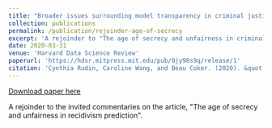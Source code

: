 ```yaml
---
title: "Broader issues surrounding model transparency in criminal justice risk scoring"
collection: publications
permalink: /publication/rejoinder-age-of-secrecy
excerpt: 'A rejoinder to "The age of secrecy and unfairness in criminal recidivism prediction".'
date: 2020-03-31
venue: 'Harvard Data Science Review'
paperurl: 'https://hdsr.mitpress.mit.edu/pub/8jy98s9q/release/1'
citation: 'Cynthia Rudin, Caroline Wang, and Beau Coker. (2020). &quot;Broader issues surrounding model transparency in criminal justice risk scoring.&quot; <i>HDSR</i>. 2(1).'
---
```


[Download paper here](http://carolinewang01.github.io/files/rejoinder_age_of_secrecy.pdf)

A rejoinder to the invited commentaries on the article, "The age of secrecy and unfairness in recidivism prediction".